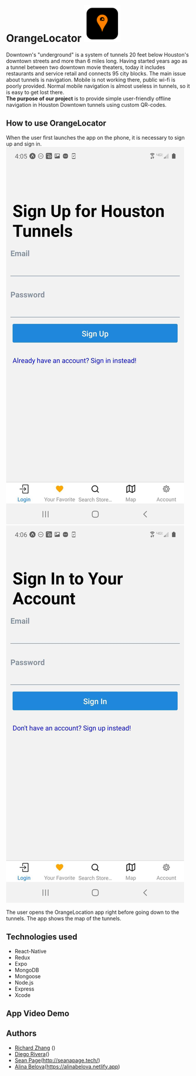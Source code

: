 # OrangeLocator ![First Screenshot](public/icon.png)
Downtown's "underground" is a system of tunnels 20 feet below Houston's downtown streets and more than 6 miles long. Having started years ago as a tunnel between two downtown movie theaters, today it includes restaurants and service retail and connects 95 city blocks. 
The main issue about tunnels is navigation. Mobile is not working there, public wi-fi is poorly provided. Normal mobile navigation is almost useless in tunnels, so it is easy to get lost there.<br/>
**The purpose of our project** is to provide simple user-friendly offline navigation in Houston Downtown tunnels using custom QR-codes.

## How to use OrangeLocator
When the user first launches the app on the phone, it is necessary 
to sign up and sign in. <br/>
![screenshot](public/signup.jpg)
![screenshot2](public/signin.jpg)

The user opens the OrangeLocation app right before going down to the tunnels. The app shows the map of the tunnels.



## Technologies used
* React-Native
* Redux
* Expo
* MongoDB
* Mongoose
* Node.js
* Express
* Xcode


## App Video Demo


## Authors
* [Richard Zhang](https://github.com/getrealzx) ()
* [Diego Rivera](https://github.com/driver1213)()
* [Sean Page](https://github.com/PageSeanA)(http://seanapage.tech/)
* [Alina Belova](https://github.com/AlinaNBelova)(https://alinabelova.netlify.app)